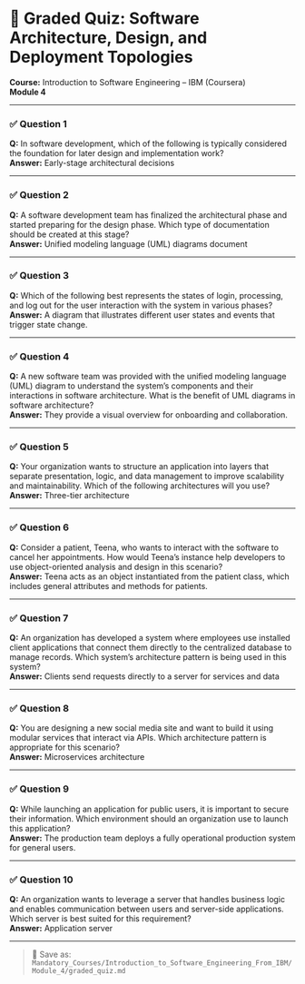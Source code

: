 # 🧠 Graded Quiz: Software Architecture, Design, and Deployment Topologies  
**Course:** Introduction to Software Engineering – IBM (Coursera)  
**Module 4**

---

### ✅ Question 1  
**Q:** In software development, which of the following is typically considered the foundation for later design and implementation work?  
**Answer:** Early-stage architectural decisions

---

### ✅ Question 2  
**Q:** A software development team has finalized the architectural phase and started preparing for the design phase. Which type of documentation should be created at this stage?  
**Answer:** Unified modeling language (UML) diagrams document

---

### ✅ Question 3  
**Q:** Which of the following best represents the states of login, processing, and log out for the user interaction with the system in various phases?  
**Answer:** A diagram that illustrates different user states and events that trigger state change.

---

### ✅ Question 4  
**Q:** A new software team was provided with the unified modeling language (UML) diagram to understand the system’s components and their interactions in software architecture. What is the benefit of UML diagrams in software architecture?  
**Answer:** They provide a visual overview for onboarding and collaboration.

---

### ✅ Question 5  
**Q:** Your organization wants to structure an application into layers that separate presentation, logic, and data management to improve scalability and maintainability. Which of the following architectures will you use?  
**Answer:** Three-tier architecture

---

### ✅ Question 6  
**Q:** Consider a patient, Teena, who wants to interact with the software to cancel her appointments. How would Teena’s instance help developers to use object-oriented analysis and design in this scenario?  
**Answer:** Teena acts as an object instantiated from the patient class, which includes general attributes and methods for patients.

---

### ✅ Question 7  
**Q:** An organization has developed a system where employees use installed client applications that connect them directly to the centralized database to manage records. Which system’s architecture pattern is being used in this system?  
**Answer:** Clients send requests directly to a server for services and data

---

### ✅ Question 8  
**Q:** You are designing a new social media site and want to build it using modular services that interact via APIs. Which architecture pattern is appropriate for this scenario?  
**Answer:** Microservices architecture

---

### ✅ Question 9  
**Q:** While launching an application for public users, it is important to secure their information. Which environment should an organization use to launch this application?  
**Answer:** The production team deploys a fully operational production system for general users.

---

### ✅ Question 10  
**Q:** An organization wants to leverage a server that handles business logic and enables communication between users and server-side applications. Which server is best suited for this requirement?  
**Answer:** Application server

---

> 📁 Save as: `Mandatory_Courses/Introduction_to_Software_Engineering_From_IBM/Module_4/graded_quiz.md`
